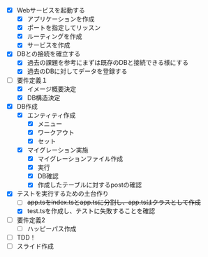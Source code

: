 - [x] Webサービスを起動する
  - [x] アプリケーションを作成
  - [x] ポートを指定してリッスン
  - [x] ルーティングを作成
  - [x] サービスを作成
- [x] DBとの接続を確立する
  - [x] 過去の課題を参考にまずは既存のDBと接続できる様にする
  - [x] 過去のDBに対してデータを登録する
- [ ] 要件定義１
  - [x] イメージ概要決定
  - [x] DB構造決定
- [x] DB作成
  - [x] エンティティ作成
    - [x] メニュー
    - [x] ワークアウト
    - [x] セット
  - [x] マイグレーション実施
    - [x] マイグレーションファイル作成
    - [x] 実行
    - [x] DB確認
    - [x] 作成したテーブルに対するpostの確認
- [x] テストを実行するための土台作り
  - [ ] ~~app.tsをindex.tsとapp.tsに分割し、app.tsはクラスとして作成~~
  - [x] test.tsを作成し、テストに失敗することを確認
- [ ] 要件定義2
  - [ ] ハッピーパス作成
- [ ] TDD！
- [ ] スライド作成

